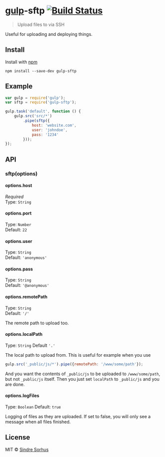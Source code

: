 # [gulp](https://github.com/wearefractal/gulp)-sftp [![Build Status](https://secure.travis-ci.org/sindresorhus/gulp-ftp.png?branch=master)](http://travis-ci.org/sindresorhus/gulp-ftp)

> Upload files to via SSH

Useful for uploading and deploying things.


## Install

Install with [npm](https://npmjs.org/package/gulp-sftp)

```
npm install --save-dev gulp-sftp
```


## Example

```js
var gulp = require('gulp');
var sftp = require('gulp-sftp');

gulp.task('default', function () {
	gulp.src('src/*')
		.pipe(sftp({
			host: 'website.com',
			user: 'johndoe',
			pass: '1234'
		}));
});
```


## API

### sftp(options)

#### options.host

*Required*  
Type: `String`

#### options.port

Type: `Number`  
Default: `22`

#### options.user

Type: `String`  
Default: `'anonymous'`

#### options.pass

Type: `String`  
Default: `'@anonymous'`

#### options.remotePath

Type: `String`  
Default: `'/'`

The remote path to upload too.

#### options.localPath

Type: `String`
Default `'.'`

The local path to upload from.
This is useful for example when you use

```javascript
gulp.src('_public/js/*').pipe({remotePath: '/www/some/path'});
```

And you want the contents of `_public/js` to be uploaded to 
`/www/some/path`, but not `_public/js` itself. Then you just set
`localPath` to `_public/js` and you are done.

#### options.logFiles

Type: `Boolean`
Default: `true`

Logging of files as they are uploaded. If set to false, you will only see a message when all files finished.

## License

MIT © [Sindre Sorhus](http://sindresorhus.com)
